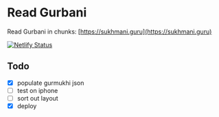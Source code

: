 # Read Gurbani
Read Gurbani in chunks: [https://sukhmani.guru](https://sukhmani.guru)

[![Netlify Status](https://api.netlify.com/api/v1/badges/9daa93dc-86aa-4107-9630-d221b949fe43/deploy-status)](https://app.netlify.com/sites/relaxed-goodall-21997d/deploys)

## Todo
- [x] populate gurmukhi json
- [ ] test on iphone
- [ ] sort out layout
- [x] deploy

